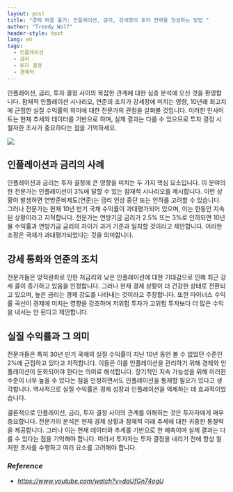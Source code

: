 ```yaml
---
layout: post
title: "경제 퍼즐 풀기: 인플레이션, 금리, 강세장이 투자 전략을 형성하는 방법 "
author: "Trendy Wolf"
header-style: text
lang: en
tags:
  - 인플레이션
  - 금리
  - 투자 결정
  - 경제력
---
```


인플레이션, 금리, 투자 결정 사이의 복잡한 관계에 대한 심층 분석에 오신 것을 환영합니다. 잠재적 인플레이션 시나리오, 연준의 조치가 강세장에 미치는 영향, 10년래 최고치에 근접한 실질 수익률의 의미에 대한 전문가의 관점을 살펴볼 것입니다. 이러한 인사이트는 현재 추세와 데이터를 기반으로 하며, 실제 결과는 다를 수 있으므로 투자 결정 시 철저한 조사가 중요하다는 점을 기억하세요. 

<img
    src="https://i.ytimg.com/vi/daUfGn74ogU/hqdefault.jpg"
/>






## 인플레이션과 금리의 사례

인플레이션과 금리는 투자 결정에 큰 영향을 미치는 두 가지 핵심 요소입니다. 이 분야의 한 전문가는 인플레이션이 3%에 달할 수 있는 잠재적 시나리오를 제시합니다. 이런 상황이 발생하면 연방준비제도(연준)는 금리 인상 중단 또는 인하를 고려할 수 있습니다. 그러나 전문가는 현재 10년 만기 국채 수익률이 과대평가되어 있으며, 이는 한동안 지속된 상황이라고 지적합니다. 전문가는 연방기금 금리가 2.5% 또는 3%로 인하되면 10년물 수익률과 연방기금 금리의 차이가 과거 기준과 일치할 것이라고 제안합니다. 이러한 조정은 국채가 과대평가되었다는 것을 의미합니다. 



## 강세 통화와 연준의 조치

전문가들은 양적완화로 인한 저금리와 낮은 인플레이션에 대한 기대감으로 인해 최근 강세 콜이 증가하고 있음을 인정합니다. 그러나 현재 경제 상황이 더 건강한 상태로 전환되고 있으며, 높은 금리는 경제 강도를 나타내는 것이라고 주장합니다. 또한 마이너스 수익률 곡선이 경제에 미치는 영향을 강조하며 저위험 투자가 고위험 투자보다 더 많은 수익을 내서는 안 된다고 제안합니다. 



## 실질 수익률과 그 의미

전문가들은 특히 30년 만기 국채의 실질 수익률이 지난 10년 동안 볼 수 없었던 수준인 2%에 근접하고 있다고 지적합니다. 이들은 이를 인플레이션을 관리하기 위해 경제와 인플레이션이 둔화되어야 한다는 의미로 해석합니다. 장기적인 지속 가능성을 위해 이러한 수준이 너무 높을 수 있다는 점을 인정하면서도 인플레이션을 통제할 필요가 있다고 생각합니다. 역사적으로 실질 수익률은 경제 성장과 인플레이션을 억제하는 데 효과적이었습니다. 

결론적으로 인플레이션, 금리, 투자 결정 사이의 관계를 이해하는 것은 투자자에게 매우 중요합니다. 전문가의 분석은 현재 경제 상황과 잠재적 미래 추세에 대한 귀중한 통찰력을 제공합니다. 그러나 이는 현재 데이터와 추세를 기반으로 한 예측이며 실제 결과는 다를 수 있다는 점을 기억해야 합니다. 따라서 투자자는 투자 결정을 내리기 전에 항상 철저한 조사를 수행하고 여러 요소를 고려해야 합니다. 


### _Reference_
- _https://www.youtube.com/watch?v=daUfGn74ogU_

